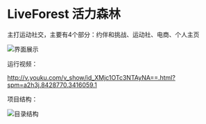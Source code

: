 # LiveForest 活力森林

主打运动社交，主要有4个部分：约伴和挑战、运动社、电商、个人主页

![界面展示](https://github.com/YuChao529258668/resource-for-readme.md/blob/master/LiveForest-iOS-V2/界面展示.png)


运行视频：

http://v.youku.com/v_show/id_XMjc1OTc3NTAyNA==.html?spm=a2h3j.8428770.3416059.1


项目结构：

![目录结构](https://github.com/YuChao529258668/resource-for-readme.md/blob/master/LiveForest-iOS-V2/项目结构.png)




